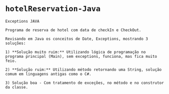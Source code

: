 # `hotelReservation-Java`
`Exceptions JAVA`

`Programa de reserva de hotel com data de checkIn e CheckOut.`

`Revisando em Java os conceitos de Date, Exceptions, mostrando 3 soluções:`

`1) **Solução muito ruim:** Utilizando lógica de programação no programa principal (Main), sem exceptions, funciona, mas fica muito feio.`

`2) **Solução ruim:** Utilizando método retornando uma String, solução comum em linguagens antigas como o C#.`

`3) Solução boa - Com tratamento de exceções, no método e no construtor da classe.`

